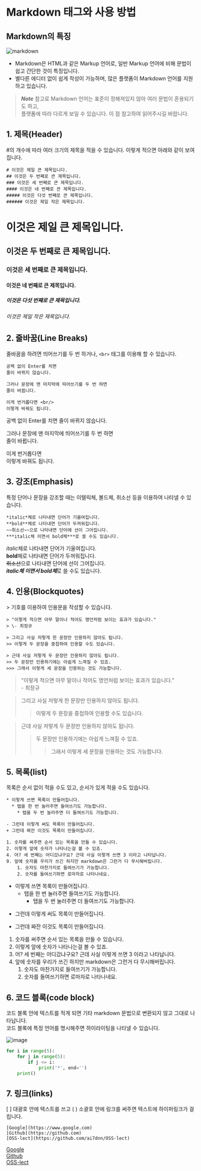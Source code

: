 # Markdown 태그와 사용 방법
## Markdown의 특징
![markdown](https://user-images.githubusercontent.com/60035227/204276646-598135ef-2f8b-4c72-a79c-92f6efbe20c2.png)
* Markdown은 HTML과 같은 Markup 언어로, 일반 Markup 언어에 비해 문법이 쉽고 간단한 것이 특징입니다.
* 별다른 에디터 없이 쉽게 작성이 가능하며, 많은 플랫폼이 Markdown 언어를 지원하고 있습니다.
>***Note*** 참고로 Markdown 언어는 표준이 정해져있지 않아 여러 문법이 혼용되기도 하고,  
>플랫폼에 따라 다르게 보일 수 있습니다. 이 점 참고하여 읽어주시길 바랍니다.

## 1. 제목(Header)
#의 개수에 따라 여러 크기의 제목을 적을 수 있습니다. 이렇게 적으면 아래와 같이 보여집니다.
```
# 이것은 제일 큰 제목입니다.
## 이것은 두 번째로 큰 제목입니다.
### 이것은 세 번째로 큰 제목입니다.
#### 이것은 네 번째로 큰 제목입니다.
##### 이것은 다섯 번째로 큰 제목입니다.
###### 이것은 제일 작은 제목입니다.
```
# 이것은 제일 큰 제목입니다.
## 이것은 두 번째로 큰 제목입니다.
### 이것은 세 번째로 큰 제목입니다.
#### 이것은 네 번째로 큰 제목입니다.
##### 이것은 다섯 번째로 큰 제목입니다.
###### 이것은 제일 작은 제목입니다.

## 2. 줄바꿈(Line Breaks)
줄바꿈을 하려면 띄어쓰기를 두 번 하거나, `<br>` 태그를 이용해 할 수 있습니다.
```
공백 없이 Enter를 치면
줄이 바뀌지 않습니다.

그러나 문장에 맨 마지막에 띄어쓰기를 두 번 하면  
줄이 바뀝니다.

이게 번거롭다면 <br/>
이렇게 바꿔도 됩니다.
```
공백 없이 Enter를 치면
줄이 바뀌지 않습니다.

그러나 문장에 맨 마지막에 띄어쓰기를 두 번 하면  
줄이 바뀝니다.

이게 번거롭다면 <br>
이렇게 바꿔도 됩니다.

## 3. 강조(Emphasis)
특정 단어나 문장을 강조할 때는 이텔릭체, 볼드체, 취소선 등을 이용하여 나타낼 수 있습니다.
```
*italic*체로 나타내면 단어가 기울여집니다.  
**bold**체로 나타내면 단어가 두꺼워집니다.  
~~취소선~~으로 나타내면 단어에 선이 그어집니다.
***italic체 이면서 bold체***로 쓸 수도 있습니다.
```
*italic*체로 나타내면 단어가 기울여집니다.  
**bold**체로 나타내면 단어가 두꺼워집니다.  
~~취소선~~으로 나타내면 단어에 선이 그어집니다.  
***italic체 이면서 bold체***로 쓸 수도 있습니다.

## 4. 인용(Blockquotes)
\> 기호를 이용하여 인용문을 작성할 수 있습니다.
```
> "이렇게 적으면 아무 말이나 적어도 명언처럼 보이는 효과가 있습니다."  
> \- 최정규

> 그리고 사실 저렇게 한 문장만 인용하지 않아도 됩니다.
>> 이렇게 두 문장을 중첩하여 인용할 수도 있습니다. 

> 근데 사실 저렇게 두 문장만 인용하지 않아도 됩니다.
>> 두 문장만 인용하기에는 아쉽게 느껴질 수 있죠.
>>> 그래서 이렇게 세 문장을 인용하는 것도 가능합니다.
```
> "이렇게 적으면 아무 말이나 적어도 명언처럼 보이는 효과가 있습니다."  
> \- 최정규

> 그리고 사실 저렇게 한 문장만 인용하지 않아도 됩니다.
>> 이렇게 두 문장을 중첩하여 인용할 수도 있습니다. 

> 근데 사실 저렇게 두 문장만 인용하지 않아도 됩니다.
>> 두 문장만 인용하기에는 아쉽게 느껴질 수 있죠.
>>> 그래서 이렇게 세 문장을 인용하는 것도 가능합니다.

## 5. 목록(list)
목록은 순서 없이 적을 수도 있고, 순서가 있게 적을 수도 있습니다.
```
* 이렇게 쓰면 목록이 만들어집니다.
  * 탭을 한 번 눌러주면 들여쓰기도 가능합니다.
    * 탭을 두 번 눌러주면 더 들여쓰기도 가능합니다.

- 그런데 이렇게 써도 목록이 만들어집니다.
+ 그런데 짜잔 이것도 목록이 만들어집니다.

1. 숫자를 써주면 순서 있는 목록을 만들 수 있습니다.
2. 이렇게 앞에 숫자가 나타나는걸 볼 수 있죠.
4. 어? 세 번째는 어디갔냐구요? 근데 사실 이렇게 쓰면 3 이라고 나타납니다.
9. 앞에 숫자를 우리가 쓰긴 하지만 markdown은 그런거 다 무시해버립니다.
    1. 숫자도 마찬가지로 들여쓰기가 가능합니다.
    2. 숫자를 들여쓰기하면 로마자로 나타나네요.
```
* 이렇게 쓰면 목록이 만들어집니다.
  * 탭을 한 번 눌러주면 들여쓰기도 가능합니다.
    * 탭을 두 번 눌러주면 더 들여쓰기도 가능합니다.

- 그런데 이렇게 써도 목록이 만들어집니다.
+ 그런데 짜잔 이것도 목록이 만들어집니다.

1. 숫자를 써주면 순서 있는 목록을 만들 수 있습니다.
2. 이렇게 앞에 숫자가 나타나는걸 볼 수 있죠.
4. 어? 세 번째는 어디갔냐구요? 근데 사실 이렇게 쓰면 3 이라고 나타납니다.
9. 앞에 숫자를 우리가 쓰긴 하지만 markdown은 그런거 다 무시해버립니다.
    1. 숫자도 마찬가지로 들여쓰기가 가능합니다.
    2. 숫자를 들여쓰기하면 로마자로 나타나네요.

## 6. 코드 블록(code block)
코드 블록 안에 텍스트를 적게 되면 기타 markdown 문법으로 변환되지 않고 그대로 나타납니다.  
코드 블록에 특정 언어를 명시해주면 하이라이팅을 나타낼 수 있습니다.

![image](https://user-images.githubusercontent.com/60035227/204296261-1faa1ad8-456e-41ca-b92a-01a8db23fa48.png)

```python
for i in range(5):
    for j in range(5):
        if j <= i:
            print('*', end='')
    print()
```

## 7. 링크(links)
[ ] 대괄호 안에 텍스트를 쓰고 ( ) 소괄호 안에 링크를 써주면 텍스트에 하이퍼링크가 걸립니다.  
```
[Google](https://www.google.com)
[Github](https://github.com)  
[OSS-lect](https://github.com/ai7dnn/OSS-lect)  
```
[Google](https://www.google.com)  
[Github](https://github.com)  
[OSS-lect](https://github.com/ai7dnn/OSS-lect)
